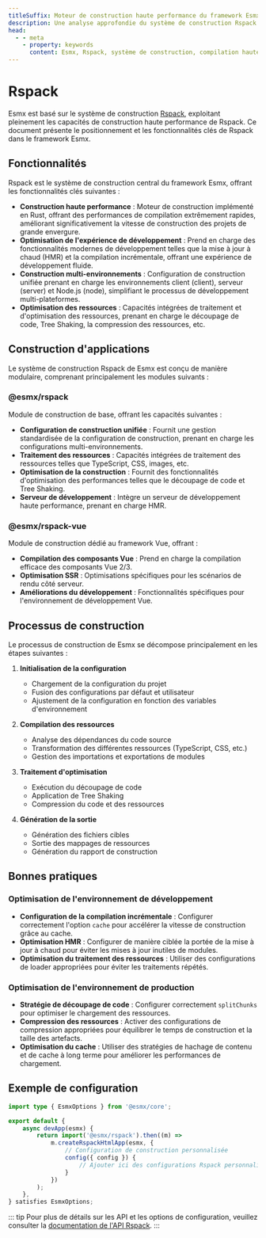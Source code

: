 ```yaml
---
titleSuffix: Moteur de construction haute performance du framework Esmx
description: Une analyse approfondie du système de construction Rspack du framework Esmx, incluant des fonctionnalités clés telles que la compilation haute performance, la construction multi-environnements, l'optimisation des ressources, etc., pour aider les développeurs à construire des applications Web modernes efficaces et fiables.
head:
  - - meta
    - property: keywords
      content: Esmx, Rspack, système de construction, compilation haute performance, mise à jour à chaud, construction multi-environnements, Tree Shaking, découpage de code, SSR, optimisation des ressources, efficacité de développement, outils de construction
---
```


# Rspack

Esmx est basé sur le système de construction [Rspack](https://rspack.dev/), exploitant pleinement les capacités de construction haute performance de Rspack. Ce document présente le positionnement et les fonctionnalités clés de Rspack dans le framework Esmx.

## Fonctionnalités

Rspack est le système de construction central du framework Esmx, offrant les fonctionnalités clés suivantes :

- **Construction haute performance** : Moteur de construction implémenté en Rust, offrant des performances de compilation extrêmement rapides, améliorant significativement la vitesse de construction des projets de grande envergure.
- **Optimisation de l'expérience de développement** : Prend en charge des fonctionnalités modernes de développement telles que la mise à jour à chaud (HMR) et la compilation incrémentale, offrant une expérience de développement fluide.
- **Construction multi-environnements** : Configuration de construction unifiée prenant en charge les environnements client (client), serveur (server) et Node.js (node), simplifiant le processus de développement multi-plateformes.
- **Optimisation des ressources** : Capacités intégrées de traitement et d'optimisation des ressources, prenant en charge le découpage de code, Tree Shaking, la compression des ressources, etc.

## Construction d'applications

Le système de construction Rspack de Esmx est conçu de manière modulaire, comprenant principalement les modules suivants :

### @esmx/rspack

Module de construction de base, offrant les capacités suivantes :

- **Configuration de construction unifiée** : Fournit une gestion standardisée de la configuration de construction, prenant en charge les configurations multi-environnements.
- **Traitement des ressources** : Capacités intégrées de traitement des ressources telles que TypeScript, CSS, images, etc.
- **Optimisation de la construction** : Fournit des fonctionnalités d'optimisation des performances telles que le découpage de code et Tree Shaking.
- **Serveur de développement** : Intègre un serveur de développement haute performance, prenant en charge HMR.

### @esmx/rspack-vue

Module de construction dédié au framework Vue, offrant :

- **Compilation des composants Vue** : Prend en charge la compilation efficace des composants Vue 2/3.
- **Optimisation SSR** : Optimisations spécifiques pour les scénarios de rendu côté serveur.
- **Améliorations du développement** : Fonctionnalités spécifiques pour l'environnement de développement Vue.

## Processus de construction

Le processus de construction de Esmx se décompose principalement en les étapes suivantes :

1. **Initialisation de la configuration**
   - Chargement de la configuration du projet
   - Fusion des configurations par défaut et utilisateur
   - Ajustement de la configuration en fonction des variables d'environnement

2. **Compilation des ressources**
   - Analyse des dépendances du code source
   - Transformation des différentes ressources (TypeScript, CSS, etc.)
   - Gestion des importations et exportations de modules

3. **Traitement d'optimisation**
   - Exécution du découpage de code
   - Application de Tree Shaking
   - Compression du code et des ressources

4. **Génération de la sortie**
   - Génération des fichiers cibles
   - Sortie des mappages de ressources
   - Génération du rapport de construction

## Bonnes pratiques

### Optimisation de l'environnement de développement

- **Configuration de la compilation incrémentale** : Configurer correctement l'option `cache` pour accélérer la vitesse de construction grâce au cache.
- **Optimisation HMR** : Configurer de manière ciblée la portée de la mise à jour à chaud pour éviter les mises à jour inutiles de modules.
- **Optimisation du traitement des ressources** : Utiliser des configurations de loader appropriées pour éviter les traitements répétés.

### Optimisation de l'environnement de production

- **Stratégie de découpage de code** : Configurer correctement `splitChunks` pour optimiser le chargement des ressources.
- **Compression des ressources** : Activer des configurations de compression appropriées pour équilibrer le temps de construction et la taille des artefacts.
- **Optimisation du cache** : Utiliser des stratégies de hachage de contenu et de cache à long terme pour améliorer les performances de chargement.

## Exemple de configuration

```ts title="src/entry.node.ts"
import type { EsmxOptions } from '@esmx/core';

export default {
    async devApp(esmx) {
        return import('@esmx/rspack').then((m) =>
            m.createRspackHtmlApp(esmx, {
                // Configuration de construction personnalisée
                config({ config }) {
                    // Ajouter ici des configurations Rspack personnalisées
                }
            })
        );
    },
} satisfies EsmxOptions;
```

::: tip
Pour plus de détails sur les API et les options de configuration, veuillez consulter la [documentation de l'API Rspack](/api/app/rspack.html).
:::